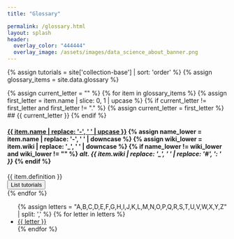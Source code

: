 ```yaml
---
title: "Glossary"

permalink: /glossary.html
layout: splash
header:
  overlay_color: "444444"
  overlay_image: /assets/images/data_science_about_banner.png
---
```



<div class="glossary-container">
<!-- Sticky container for displaying tutorials -->
<div id="term-tutorials-container" class="sidebar-tutorials" style="display:none;"><div style="direction:ltr;">
  <span id="close-term-tutorials">x</span>
  <h4 id="term-tutorials-header" class="inline tutorials-header"></h4>
  <ul id="term-tutorials-list"></ul>
</div></div>

<!-- Data storage objects required for matching glossary terms and tags in tutorials -->
{% assign tutorials = site['collection-base'] | sort: 'order' %}
{% assign glossary_items = site.data.glossary %}

<!-- glossary starts here -->
<div class="glossary-content" markdown="1">
{% assign current_letter = "" %}
{% for item in glossary_items %}
  {% assign first_letter = item.name | slice: 0, 1 | upcase %}
  {% if current_letter != first_letter and first_letter != "." %}
    {% assign current_letter = first_letter %}
## {{ current_letter }}
  {% endif %}

<h4 id="{{ item.name }}"> <a href="https://en.wikipedia.org/wiki/{{ item.wiki }}" target="_blank" class="glossary-term" data-term="{{ item.name }}">{{ item.name | replace: '-', ' ' | upcase }}</a>
  {% assign name_lower = item.name | replace: '-', ' ' | downcase %}
  {% assign wiki_lower = item.wiki | replace: '_', ' ' | downcase %}
  {% if name_lower != wiki_lower and wiki_lower != "" %}
    <em class="c-gray pl-2 font-08">alt. {{ item.wiki | replace: '_', ' ' | replace: '#', ': ' }}</em>
  {% endif %}
</h4>
  <span class="c-glossary" data-definition="{{ item.name }}">{{ item.definition }}</span><br>
  <div class="inline w-1">
    <button class="btn show-tutorials choice mr" data-term="{{ item.name }}" style="display:inline-block; vertical-align: top;">List tutorials</button>
    <div id="categories-{{ item.name }}" class="glossary-categories font-08"></div>
  </div>
{% endfor %}


<!-- Render all tutorials as hidden list items with data-term attributes -->
<div id="glossary-tutorials" style="display:none;">
  {% for tutorial in tutorials %}
    {% assign tutorial_categories = tutorial.categories  | downcase %}
    {% assign tutorial_tags = tutorial.tags | downcase %}

    {% for term in glossary_items %}
      {% assign wiki = term.wiki | replace: '_', '-' | downcase %}
      {% if tutorial_categories contains term.name or tutorial_tags contains term.name or tutorial_tags contains wiki %}
        <li data-term="{{ term.name }}" data-modules="{{ tutorial.categories | join: ',' }}">
          <a href="{{ tutorial.url }}" target="_blank">{{ tutorial.title }}</a>
        </li>
      {% endif %}
    {% endfor %}
  {% endfor %}
</div>

</div> <!-- glossary-content -->
<div class="toc-vertical">
      <ul>
        {% assign letters = "A,B,C,D,E,F,G,H,I,J,K,L,M,N,O,P,Q,R,S,T,U,V,W,X,Y,Z" | split: ',' %}
        {% for letter in letters %}
          <li><a href="#{{ letter | downcase }}">{{ letter }}</a></li>
        {% endfor %}
      </ul>
    </div>
</div>

<!-- JavaScript to handle showing/hiding tutorials -->
<script>
  document.addEventListener('DOMContentLoaded', function() {
    var buttons = document.querySelectorAll('.show-tutorials');
    var termTutorialsContainer = document.getElementById('term-tutorials-container');
    var termTutorialsHeader = document.getElementById('term-tutorials-header');
    var termTutorialsList = document.getElementById('term-tutorials-list');
    var hiddenTutorials = document.getElementById('glossary-tutorials');
    var closeButton = document.getElementById('close-term-tutorials');

// Pre-populate categories for each term on page load
    var glossaryTerms = document.querySelectorAll('.glossary-term');
    glossaryTerms.forEach(function(termElement) {
      var term = termElement.getAttribute('data-term');
      var categoriesDiv = document.getElementById('categories-' + term);
      var matchingItems = hiddenTutorials.querySelectorAll('li[data-term="' + term + '"]');

      var categories = new Set();
      matchingItems.forEach(function(item) {
        var itemCategories = item.getAttribute('data-modules').split(',');
        itemCategories.forEach(function(cat) {
          if (cat) categories.add(cat.trim());
        });
      });

      categories.forEach(function(category) {
        var categoryLink = '<a class="c-header italic category-link" href="#' + category.replace(/\s+/g, '-').toLowerCase() + '" data-category="' + category + '">#' + category + '</a>';
        categoriesDiv.innerHTML += categoryLink + '<span style="color: #d7dadc;">&ensp;|&ensp;</span>';
      });
    });

// Function to hide term tutorials container
    function hideTermTutorials() {
      termTutorialsContainer.style.display = 'none';
    }
// Add event listener to the close button
    closeButton.addEventListener('click', hideTermTutorials);

// Add hover functionality to category links
    var categoryLinks = document.querySelectorAll('.category-link');
    categoryLinks.forEach(function(link) {
      link.addEventListener('mouseover', function() {
        var category = this.getAttribute('data-category');
        var tutorials = termTutorialsList.querySelectorAll('li[data-modules*="' + category + '"]');
        tutorials.forEach(function(tutorial) {
          tutorial.classList.add('highlight-tutorial');
        });
      });
      link.addEventListener('mouseout', function() {
        var category = this.getAttribute('data-category');
        var tutorials = termTutorialsList.querySelectorAll('li[data-modules*="' + category + '"]');
        tutorials.forEach(function(tutorial) {
          tutorial.classList.remove('highlight-tutorial');
        });
      });
    });

// Display the list of tutorials related with selected term in the glossary
    buttons.forEach(function(button) {
      button.addEventListener('click', function() {

    // Clear existing list items
        termTutorialsList.innerHTML = '';

    // Get the term associated with the clicked button
        var term = this.getAttribute('data-term');

    // Update the header text
        termTutorialsHeader.textContent = 'Tutorials on ' + term.replace('-', ' ');

    // Get all tutorial list items that match the term
        var matchingItems = hiddenTutorials.querySelectorAll('li[data-term="' + term + '"]');

    // Append matching items to the list
        matchingItems.forEach(function(item) {
          termTutorialsList.appendChild(item.cloneNode(true));
        });

    // Show the container
        termTutorialsContainer.style.display = 'block';

      });
    });

// Function to escape regex special characters in a string
    function escapeRegExp(string) {
      return string.replace(/[.*+?^${}()|[\]\\]/g, '\\$&');
    }

// Linking related terms in definitions
    var glossaryItems = document.querySelectorAll('.c-glossary');
    var termsMap = {};
    glossaryTerms.forEach(function(termElement) {
      var term = termElement.getAttribute('data-term');
      termsMap[term] = termElement.innerText.trim();
    });

    // Sort terms by length in descending order to prioritize longer matches
    var sortedTerms = Object.keys(termsMap).sort(function(a, b) {
      return b.length - a.length;
    });

    // Function to create regex patterns for each term
    function createTermPattern(term) {
      const escapedTerm = escapeRegExp(term);
      const pattern = `\\b${escapedTerm.replace('-', '[\\s-]')}(?:s|es)?\\b`;
      return new RegExp(pattern, 'gi');
    }

    glossaryItems.forEach(function(definitionElement) {
      var term = definitionElement.getAttribute('data-definition');
      var definition = definitionElement.innerHTML;

      // Split the definition by code blocks and anchor tags to avoid matching inside them
      var parts = definition.split(/(<code[^>]*>.*?<\/code>|<a[^>]*>.*?<\/a>)/gi);

      sortedTerms.forEach(function(key) {
        if (key !== term) {
          // Create regex pattern for the term
          var regex = createTermPattern(key);
          parts = parts.map(function(part, index) {
            // Skip code blocks and anchor tags
            if (index % 2 === 1) {
              return part;
            }
            // Split part again to ensure newly created <a> tags are not processed
            var subparts = part.split(/(<a[^>]*>.*?<\/a>)/gi);
            subparts = subparts.map(function(subpart, subindex) {
              // Skip all anchor tags
              if (subindex % 2 === 1) {
                return subpart;
              }
              // Replace terms with links
              return subpart.replace(regex, function(matched) {
                return `<a href="#${key.replace(/\s+/g, '-').toLowerCase()}">${matched}</a>`;
              });
            });
            return subparts.join('');
          });
        }
      });

      definitionElement.innerHTML = parts.join('');
    });

  });
</script>
